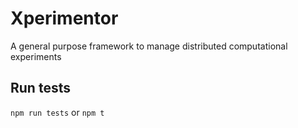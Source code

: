 # Xperimentor

A general purpose framework to manage distributed computational experiments

## Run tests
`npm run tests` or `npm t`